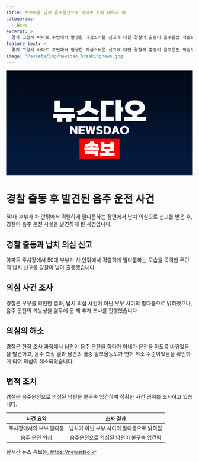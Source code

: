```yaml
---
title: 부부싸움 납치 음주운전으로 억지로 차에 태우려 해
categories:
  - News
excerpt: >
  경기 고양시 아파트 주변에서 발생한 의심스러운 신고에 대한 경찰의 출동이 음주운전 적발로 이어졌다. 부부의 차에서 격렬한 말다툼을 pres했던 주민이 납치오인으로 112에 신고한 것으로 파악되었으며, 경찰은 운전자 교체 의심을 품고 조사를 진행했다. 결과적으로 남편은 음주운전을 자백하고 혈중알코올농도는 면허 취소 수준으로 나왔다. 경찰은 A씨를 음주운전 혐의로 불구속 입건하여 사건 경위를 조사 중이다.
feature_text: >
  경기 고양시 아파트 주변에서 발생한 의심스러운 신고에 대한 경찰의 출동이 음주운전 적발로 이어졌다. 부부의 차에서 격렬한 말다툼을 pres했던 주민이 납치오인으로 112에 신고한 것으로 파악되었으며, 경찰은 운전자 교체 의심을 품고 조사를 진행했다. 결과적으로 남편은 음주운전을 자백하고 혈중알코올농도는 면허 취소 수준으로 나왔다. 경찰은 A씨를 음주운전 혐의로 불구속 입건하여 사건 경위를 조사 중이다.
image: '/assets/img/newsdao_breakingnews.jpg'
---
```


<p><img src="/assets/img/newsdao_breakingnews.jpg" alt="flaretime 속보" /></p>

<h1 data-ke-size="size24"><b>경찰 출동 후 발견된 음주 운전 사건</b></h1>

<p data-ke-size="size16">50대 부부가 차 안팎에서 격렬하게 말다툼하는 장면에서 납치 의심으로 신고를 받은 후, 경찰이 음주 운전 사실을 발견하게 된 사건입니다.</p>

<h2 data-ke-size="size18"><b>경찰 출동과 납치 의심 신고</b></h2>

<p data-ke-size="size16">아파트 주차장에서 50대 부부가 차 안팎에서 격렬하게 말다툼하는 모습을 목격한 주민의 납치 신고를 경찰이 받아 출동했습니다.</p>

<h2 data-ke-size="size18"><b>의심 사건 조사</b></h2>

<p data-ke-size="size16">경찰은 부부를 확인한 결과, 납치 의심 사건이 아닌 부부 사이의 말다툼으로 밝혀졌으나, 음주 운전의 가능성을 염두에 둔 채 추가 조사를 진행했습니다.</p>

<h2 data-ke-size="size18"><b>의심의 해소</b></h2>

<p data-ke-size="size16">경찰은 현장 조사 과정에서 남편이 음주 운전을 하다가 아내가 운전을 하도록 바뀌었음을 발견하고, 음주 측정 결과 남편의 혈중 알코올농도가 면허 취소 수준이었음을 확인하게 되어 의심이 해소되었습니다.</p>

<h2 data-ke-size="size18"><b>법적 조치</b></h2>

<p data-ke-size="size16">경찰은 음주운전으로 의심된 남편을 불구속 입건하여 정확한 사건 경위를 조사하고 있습니다.</p>

<table>
    <thead>
        <tr>
            <th style="text-align: center; height: 17px;"><b>사건 요약</b></th>
            <th style="text-align: center; height: 17px;"><b>조사 결과</b></th>
        </tr>
    </thead>
    <tbody>
        <tr>
            <td style="text-align: center; height: 17px;">주차장에서의 부부 말다툼</td>
            <td style="text-align: center; height: 17px;">납치가 아닌 부부 사이의 말다툼으로 밝혀짐</td>
        </tr>
        <tr>
            <td style="text-align: center; height: 17px;">음주 운전 의심</td>
            <td style="text-align: center; height: 17px;">음주운전으로 의심된 남편이 불구속 입건됨</td>
        </tr>
    </tbody>
</table>

<p data-ke-size="size16"></p>
실시간 뉴스 속보는, <a href="https://newsdao.kr" rel="dofollow">https://newsdao.kr</a>



